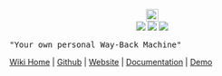 <p align="center">
  <a href="https://github.com/pirate/ArchiveBox"><img src="https://nicksweeting.com/images/archive.png" height="22px"/></a><br/>
  <a href="https://github.com/pirate/ArchiveBox"><img src="https://img.shields.io/github/stars/pirate/bookmark-archiver.svg"/></a>
  <a href="https://twitter.com/thesquashSH"><img src="https://img.shields.io/twitter/url/http/shields.io.svg?style=social"/></a>
  <a href="https://www.patreon.com/theSquashSH"><img src="https://img.shields.io/badge/Donate-Patreon-%23DD5D76.svg"/></a>
  <pre>"Your own personal Way-Back Machine"</pre>
</p>

[Wiki Home](https://github.com/pirate/ArchiveBox/wiki/Home) | [Github](https://github.com/pirate/ArchiveBox) | [Website](https://pirate.github.io/ArchiveBox) | [Documentation](https://github.com/pirate/ArchiveBox/wiki) | [Demo](https://archive.sweeting.me)